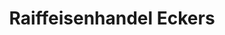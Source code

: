 ---
title: "Raiffeisenhandel Eckers"
url: /halberstadt/raiffeisenhandel-eckers/
shop: Garten-Center
---